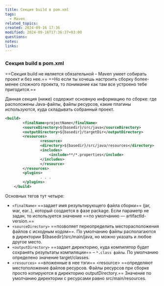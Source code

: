 ```yaml
---
title: Секция build в pom.xml
tags:
  - Maven
related_topics: 
created: 2024-09-16 17:36
modified: 2024-09-16T17:36:37+03:00
questions: 
notes: 
links: 
---
```


### Секция build в pom.xml

==Секция build не является обязательной – Maven умеет собирать проект и без нее.== ==Но если ты хочешь настроить сборку более-менее сложного проекта, то понимание как там все устроено тебе пригодится.==

Данная секция (ниже) содержит основную информацию по сборке: где расположены Java-файлы, файлы ресурсов, какие плагины используются, куда складывать собранный проект.

```XML
<build>
        <finalName>projectName</finalName>
        <sourceDirectory>${basedir}/src/java</sourceDirectory>
        <outputDirectory>${basedir}/targetDir</outputDirectory>
        <resources>
                <resource>
                <directory>${basedir}/src/java/resources</directory>
                <includes>
                    <include>**/*.properties</include>
                </includes>
                </resource>
        </resources>
        <plugins>
                . . .
        </plugins>
    </build>
```

Основных тегов тут четыре:

- `<finalName>` ==задает имя результирующего файла сборки== (jar, war, ear..), который создается в фазе package. Если параметр не задан, то используется значение ==по умолчанию — artifactId-version.==
- `<sourceDirectory>` ==позволяет переопределить месторасположения файлов с исходным кодом==. По умолчанию файлы располагаются в директории ${basedir}/src/main/java, но можно указать и любое другое место.
- `<outputDirectory>` ==задает директорию, куда компилятор будет сохранять результаты компиляции== – `*.class файлы`. По умолчанию определено значение target/classes.
- `<resources>` ==вложенные в нее тэги== \<resource> ==определяют местоположение файлов ресурсов. Файлы ресурсов при сборке просто копируются в директорию outputDirectory.== Значение по умолчанию директории с ресурсами равно src/main/resources.
